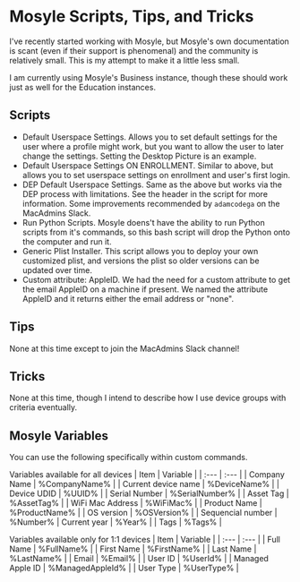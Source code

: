 # Mosyle Scripts, Tips, and Tricks

I've recently started working with Mosyle, but Mosyle's own documentation is scant (even if their support is phenomenal) and the community is relatively small. This is my attempt to make it a little less small.

I am currently using Mosyle's Business instance, though these should work just as well for the Education instances.

## Scripts

* Default Userspace Settings. Allows you to set default settings for the user where a profile might work, but you want to allow the user to later change the settings. Setting the Desktop Picture is an example.
* Default Userspace Settings ON ENROLLMENT. Similar to above, but allows you to set userspace settings on enrollment and user's first login.
* DEP Default Userspace Settings. Same as the above but works via the DEP process with limitations. See the header in the script for more information. Some improvements recommended by `adamcodega` on the MacAdmins Slack.
* Run Python Scripts. Mosyle doens't have the ability to run Python scripts from it's commands, so this bash script will drop the Python onto the computer and run it.
* Generic Plist Installer. This script allows you to deploy your own customized plist, and versions the plist so older versions can be updated over time.
* Custom attribute: AppleID. We had the need for a custom attribute to get the email AppleID on a machine if present. We named the attribute AppleID and it returns either the email address or "none".

## Tips

None at this time except to join the MacAdmins Slack channel!

## Tricks

None at this time, though I intend to describe how I use device groups with criteria eventually.

## Mosyle Variables

You can use the following specifically within custom commands.

Variables available for all devices
|  Item | Variable |
| :--- | :--- |
| Company Name | %CompanyName% |
| Current device name | %DeviceName% |
| Device UDID | %UUID% |
| Serial Number | %SerialNumber% |
| Asset Tag | %AssetTag% |
| WiFi Mac Address | %WiFiMac% |
| Product Name | %ProductName% |
| OS version | %OSVersion% |
| Sequencial number | %Number% 
| Current year | %Year% |
| Tags | %Tags% |

Variables available only for 1:1 devices
|  Item | Variable |
| :--- | :--- |
| Full Name | %FullName% |
| First Name | %FirstName% |
| Last Name | %LastName% |
| Email | %Email% |
| User ID | %UserId% |
| Managed Apple ID | %ManagedAppleId% |
| User Type | %UserType% |
